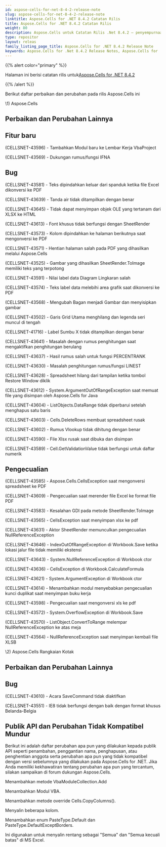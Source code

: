 ```yaml
---
id: aspose-cells-for-net-8-4-2-release-note
slug: aspose-cells-for-net-8-4-2-release-note
linktitle: Aspose.Cells for .NET 8.4.2 Catatan Rilis
title: Aspose.Cells for .NET 8.4.2 Catatan Rilis
weight: 80
description: Aspose.Cells untuk Catatan Rilis .Net 8.4.2 – penyempurnaan terbaru, fitur baru, dan perbaikan
type: repositor
layout: releas
family_listing_page_title: Aspose.Cells for .NET 8.4.2 Release Note
keywords: Aspose.Cells for .Net 8.4.2 Release Notes, Aspose.Cells for .Net 8.4.2 updates and fixe
---
```

{{% alert color="primary" %}} 

 Halaman ini berisi catatan rilis untuk[Aspose.Cells for .NET 8.4.2](https://releases.aspose.com/cells/net/new-releases/aspose.cells-for-.net-8.4.2/)

{{% /alert %}} 

 Berikut daftar perbaikan dan perubahan pada rilis Aspose.Cells ini



\1) Aspose.Cells 


##  **Perbaikan dan Perubahan Lainnya**

##  **Fitur baru**


 (CELLSNET-43596) - Tambahkan Modul baru ke Lembar Kerja VbaProject

 (CELLSNET-43569) - Dukungan rumus/fungsi IFNA


##  **Bug**


 (CELLSNET-43581) - Teks dipindahkan keluar dari spanduk ketika file Excel dikonversi ke PDF

 (CELLSNET-43639) - Tanda air tidak ditampilkan dengan benar

 (CELLSNET-43645) - Tidak dapat menyimpan objek OLE yang tertanam dari XLSX ke HTML

 (CELLSNET-43613) - Font khusus tidak berfungsi dengan SheetRender

 (CELLSNET-43573) - Kolom dipindahkan ke halaman berikutnya saat mengonversi ke PDF

 (CELLSNET-43571) - Hentian halaman salah pada PDF yang dihasilkan melalui Aspose.Cells

 (CELLSNET-43525) - Gambar yang dihasilkan SheetRender.ToImage memiliki teks yang terpotong

 (CELLSNET-43591) - Nilai label data Diagram Lingkaran salah

(CELLSNET-43574) - Teks label data melebihi area grafik saat dikonversi ke PDF

 (CELLSNET-43568) - Mengubah Bagan menjadi Gambar dan menyisipkan gambar

 (CELLSNET-43502) - Garis Grid Utama menghilang dan legenda seri muncul di tengah

 (CELLSNET-41716) - Label Sumbu X tidak ditampilkan dengan benar

 (CELLSNET-43641) - Masalah dengan rumus penghitungan saat mengaktifkan penghitungan berulang

 (CELLSNET-43637) - Hasil rumus salah untuk fungsi PERCENTRANK

 (CELLSNET-43630) - Masalah penghitungan rumus/fungsi LINEST

 (CELLSNET-43628) - Spreadsheet hilang dari tampilan ketika tombol Restore Window diklik

 (CELLSNET-43612) - System.ArgumentOutOfRangeException saat memuat file yang disimpan oleh Aspose.Cells for Java

 (CELLSNET-43604) - ListObjects.DataRange tidak diperbarui setelah menghapus satu baris

 (CELLSNET-43603) - Cells.DeleteRows membuat spreadsheet rusak

 (CELLSNET-43602) - Rumus Vlookup tidak dihitung dengan benar

(CELLSNET-43590) - File Xlsx rusak saat dibuka dan disimpan

 (CELLSNET-43589) - Cell.GetValidationValue tidak berfungsi untuk daftar numerik


##  **Pengecualian**


 (CELLSNET-43585) - Aspose.Cells.CellsException saat mengonversi spreadsheet ke PDF

 (CELLSNET-43609) - Pengecualian saat merender file Excel ke format file PDF

 (CELLSNET-43583) - Kesalahan GDI pada metode SheetRender.ToImage

 (CELLSNET-43565) - CellsException saat menyimpan xlsx ke pdf

 (CELLSNET-43631) - Aktor SheetRender memunculkan pengecualian NullReferenceException

 (CELLSNET-43646) - IndexOutOfRangeException di Workbook.Save ketika lokasi jalur file tidak memiliki ekstensi

 (CELLSNET-43643) - System.NullReferenceException di Workbook ctor

 (CELLSNET-43636) - CellsException di Workbook.CalculateFormula

 (CELLSNET-43621) - System.ArgumentException di Workbook ctor

 (CELLSNET-43614) - Menambahkan modul menyebabkan pengecualian kunci duplikat saat menyimpan buku kerja

 (CELLSNET-43598) - Pengecualian saat mengonversi xls ke pdf

(CELLSNET-43572) - System.OverflowException di Workbook.Save

 (CELLSNET-43570) - ListObject.ConvertToRange melempar NullReferenceException ke atas meja

 (CELLSNET-43564) - NullReferenceException saat menyimpan kembali file XLSB



 \2) Aspose.Cells Rangkaian Kotak


##  **Perbaikan dan Perubahan Lainnya**

##  **Bug**


 (CELLSNET-43610) - Acara SaveCommand tidak diaktifkan

 (CELLSNET-43551) - IE8 tidak berfungsi dengan baik dengan format khusus Belanda-Belgia


##  **Publik API dan Perubahan Tidak Kompatibel Mundur**


 Berikut ini adalah daftar perubahan apa pun yang dilakukan kepada publik API seperti penambahan, penggantian nama, penghapusan, atau penghentian anggota serta perubahan apa pun yang tidak kompatibel dengan versi sebelumnya yang dilakukan pada Aspose.Cells for .NET. Jika Anda memiliki kekhawatiran tentang perubahan apa pun yang tercantum, silakan sampaikan di forum dukungan Aspose.Cells.



 Menambahkan metode VbaModuleCollection.Add

 Menambahkan Modul VBA.



 Menambahkan metode override Cells.CopyColumns().

 Menyalin beberapa kolom.



 Menambahkan enum PasteType.Default dan PasteType.DefaultExceptBorders.

Ini digunakan untuk menyalin rentang sebagai "Semua" dan "Semua kecuali batas" di MS Excel.


